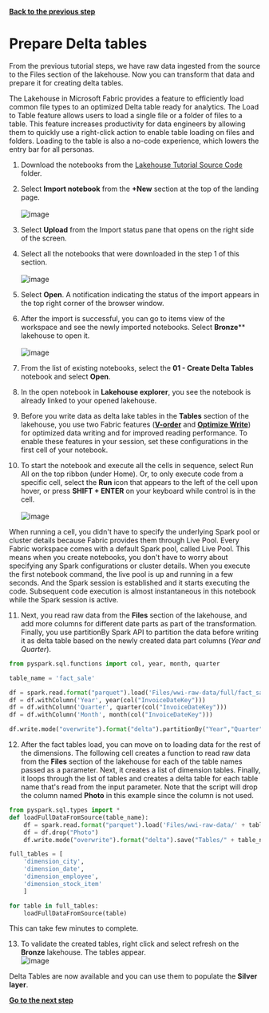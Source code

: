 [**Back to the previous step**](/Analytics%20-%20How%20To%20Proceed/4_Ingest_Data_Using_Pipeline.md)

# Prepare Delta tables

From the previous tutorial steps, we have raw data ingested from the source to the Files section of the lakehouse. Now you can transform that data and prepare it for creating delta tables.

The Lakehouse in Microsoft Fabric provides a feature to efficiently load common file types to an optimized Delta table ready for analytics. The Load to Table feature allows users to load a single file or a folder of files to a table. This feature increases productivity for data engineers by allowing them to quickly use a right-click action to enable table loading on files and folders. Loading to the table is also a no-code experience, which lowers the entry bar for all personas.

1. Download the notebooks from the [Lakehouse Tutorial Source Code](/Notebooks/) folder.

2. Select **Import notebook** from the **+New** section at the top of the landing page.</br>  
  ![image](https://github.com/sallydabbahmsft/FabricScenarioAnalyticEndToEnd/assets/105279899/893f4604-adea-422c-a627-c03076628c8a)

3. Select **Upload** from the Import status pane that opens on the right side of the screen.

4. Select all the notebooks that were downloaded in the step 1 of this section.</br>  
   ![image](https://github.com/sallydabbahmsft/FabricScenarioAnalyticEndToEnd/assets/105279899/2771d0c2-6f74-4282-8f5c-f7f735775b9d)

5. Select **Open**. A notification indicating the status of the import appears in the top right corner of the browser window.
   
6. After the import is successful, you can go to items view of the workspace and see the newly imported notebooks. Select **Bronze**** lakehouse to open it.</br>  
   ![image](https://github.com/sallydabbahmsft/FabricScenarioAnalyticEndToEnd/assets/105279899/e2384c87-1eac-485e-beba-393f33359ffa)

7. From the list of existing notebooks, select the **01 - Create Delta Tables** notebook and select **Open**.

8. In the open notebook in **Lakehouse explorer**, you see the notebook is already linked to your opened lakehouse.

9. Before you write data as delta lake tables in the **Tables** section of the lakehouse, you use two Fabric features ([**V-order**](https://learn.microsoft.com/en-us/fabric/data-engineering/delta-optimization-and-v-order?tabs=sparksql) and [**Optimize Write**](https://learn.microsoft.com/en-us/fabric/data-engineering/delta-optimization-and-v-order#what-is-optimized-write)) for optimized data writing and for improved reading performance. To enable these features in your session, set these configurations in the first cell of your notebook.

10. To start the notebook and execute all the cells in sequence, select Run All on the top ribbon (under Home). Or, to only execute code from a specific cell, select the **Run** icon that appears to the left of the cell upon hover, or press **SHIFT + ENTER** on your keyboard while control is in the cell.</br>  
    ![image](https://github.com/sallydabbahmsft/FabricScenarioAnalyticEndToEnd/assets/105279899/d55c5518-2968-42ba-9503-0a9ac6a12c72)

When running a cell, you didn't have to specify the underlying Spark pool or cluster details because Fabric provides them through Live Pool. Every Fabric workspace comes with a default Spark pool, called Live Pool. This means when you create notebooks, you don't have to worry about specifying any Spark configurations or cluster details. When you execute the first notebook command, the live pool is up and running in a few seconds. And the Spark session is established and it starts executing the code. Subsequent code execution is almost instantaneous in this notebook while the Spark session is active.

11. Next, you read raw data from the **Files** section of the lakehouse, and add more columns for different date parts as part of the transformation. Finally, you use partitionBy Spark API to partition the data before writing it as delta table based on the newly created data part columns (*Year and Quarter*).

```python 
from pyspark.sql.functions import col, year, month, quarter

table_name = 'fact_sale'

df = spark.read.format("parquet").load('Files/wwi-raw-data/full/fact_sale_1y_full')
df = df.withColumn('Year', year(col("InvoiceDateKey")))
df = df.withColumn('Quarter', quarter(col("InvoiceDateKey")))
df = df.withColumn('Month', month(col("InvoiceDateKey")))

df.write.mode("overwrite").format("delta").partitionBy("Year","Quarter").save("Tables/" + table_name)
```
12. After the fact tables load, you can move on to loading data for the rest of the dimensions. The following cell creates a function to read raw data from the **Files** section of the lakehouse for each of the table names passed as a parameter. Next, it creates a list of dimension tables. Finally, it loops through the list of tables and creates a delta table for each table name that's read from the input parameter. Note that the script will drop the column named **Photo** in this example since the column is not used.

```python 
from pyspark.sql.types import *
def loadFullDataFromSource(table_name):
    df = spark.read.format("parquet").load('Files/wwi-raw-data/' + table_name)
    df = df.drop("Photo")
    df.write.mode("overwrite").format("delta").save("Tables/" + table_name)

full_tables = [
    'dimension_city',
    'dimension_date',
    'dimension_employee',
    'dimension_stock_item'
    ]

for table in full_tables:
    loadFullDataFromSource(table)
``` 
This can take few minutes to complete.


13. To validate the created tables, right click and select refresh on the **Bronze** lakehouse. The tables appear.</br>
![image](https://github.com/sallydabbahmsft/FabricScenarioAnalyticEndToEnd/assets/105279899/86388053-d7a4-4709-8b23-29a0c6e00b87)

Delta Tables are now available and you can use them to populate the **Silver layer**.

[**Go to the next step**](/Analytics%20-%20How%20To%20Proceed/6_Prepare_Silver_Layer.md)
